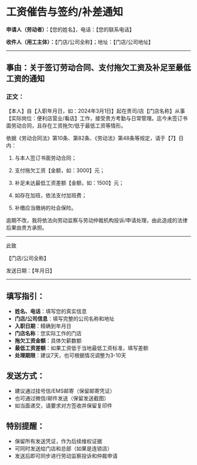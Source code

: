 # 工资催告与签约/补差通知

**申请人（劳动者）：**【您的姓名】，电话：【您的联系电话】

**收件人（用工主体）：**【门店/公司全称】；地址：【门店/公司地址】

---

## 事由：关于签订劳动合同、支付拖欠工资及补足至最低工资的通知

### 正文：

【本人】自【入职年月日，如：2024年3月1日】起在贵司/店【门店名称】从事【实际岗位：便利店营业/看店】工作，接受贵方考勤与日常管理。迄今未签订书面劳动合同，且存在工资拖欠/低于最低工资等情形。

依据《劳动合同法》第10条、第82条、《劳动法》第48条等规定，请于【7】日内：

1) 与本人签订书面劳动合同；

2) 支付拖欠工资【金额，如：3000】元；

3) 补足未达最低工资差额【金额，如：1500】元；

4) 如存在加班，依法支付加班费；

5) 补缴应当缴纳的社会保险。

逾期不改，我将依法向劳动监察与劳动仲裁机构投诉/申请处理，由此造成的法律后果由贵方承担。

---

此致

【门店/公司全称】

发送日期：【年月日】

---

## 填写指引：

- **姓名、电话**：填写您的真实信息
- **门店/公司信息**：填写完整的公司名称和地址
- **入职日期**：精确到年月日
- **门店名称**：您实际工作的门店
- **拖欠工资金额**：具体欠薪数额
- **最低工资差额**：如果工资低于当地最低工资标准，填写差额
- **处理期限**：建议7天，也可根据情况调整为3-10天

## 发送方式：
- 建议通过挂号信/EMS邮寄（保留邮寄凭证）
- 也可通过微信/邮件发送（保留发送截图）
- 如当面递交，请要求对方签收并保留复印件

## 特别提醒：
- 保留所有发送凭证，作为后续维权证据
- 可同时发送给门店和总部（如果是连锁店）
- 发送后即可同步进行劳动监察投诉和仲裁申请 